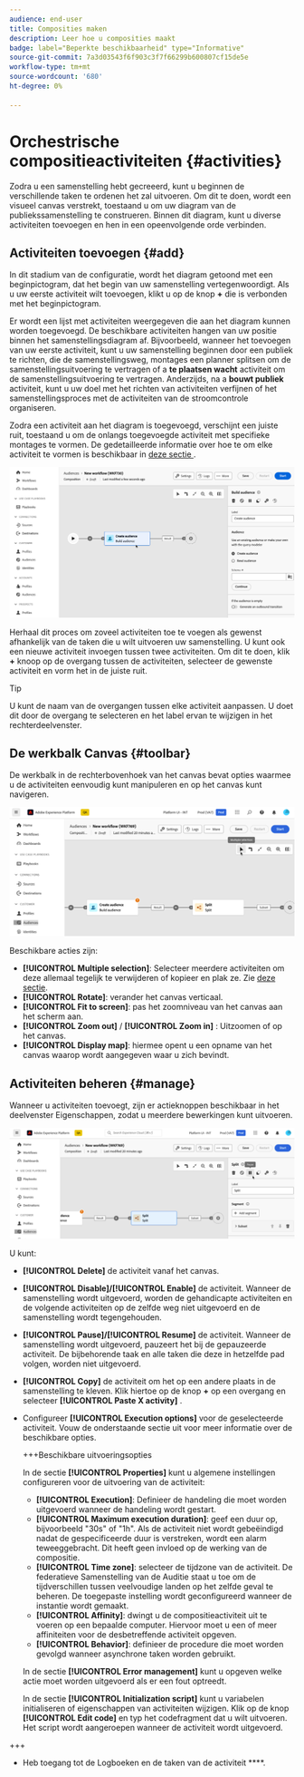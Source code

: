 ```yaml
---
audience: end-user
title: Composities maken
description: Leer hoe u composities maakt
badge: label="Beperkte beschikbaarheid" type="Informative"
source-git-commit: 7a3d03543f6f903c3f7f66299b600807cf15de5e
workflow-type: tm+mt
source-wordcount: '680'
ht-degree: 0%

---
```



# Orchestrische compositieactiviteiten {#activities}

Zodra u een samenstelling hebt gecreeerd, kunt u beginnen de verschillende taken te ordenen het zal uitvoeren. Om dit te doen, wordt een visueel canvas verstrekt, toestaand u om uw diagram van de publiekssamenstelling te construeren. Binnen dit diagram, kunt u diverse activiteiten toevoegen en hen in een opeenvolgende orde verbinden.

## Activiteiten toevoegen {#add}

In dit stadium van de configuratie, wordt het diagram getoond met een beginpictogram, dat het begin van uw samenstelling vertegenwoordigt. Als u uw eerste activiteit wilt toevoegen, klikt u op de knop **+** die is verbonden met het beginpictogram.

Er wordt een lijst met activiteiten weergegeven die aan het diagram kunnen worden toegevoegd. De beschikbare activiteiten hangen van uw positie binnen het samenstellingsdiagram af. Bijvoorbeeld, wanneer het toevoegen van uw eerste activiteit, kunt u uw samenstelling beginnen door een publiek te richten, die de samenstellingsweg, montages een planner splitsen om de samenstellingsuitvoering te vertragen of a **te plaatsen wacht** activiteit om de samenstellingsuitvoering te vertragen. Anderzijds, na a **bouwt publiek** activiteit, kunt u uw doel met het richten van activiteiten verfijnen of het samenstellingsproces met de activiteiten van de stroomcontrole organiseren.

Zodra een activiteit aan het diagram is toegevoegd, verschijnt een juiste ruit, toestaand u om de onlangs toegevoegde activiteit met specifieke montages te vormen. De gedetailleerde informatie over hoe te om elke activiteit te vormen is beschikbaar in [ deze sectie ](activities/about-activities.md).

![](assets/composition-create-add.png)

Herhaal dit proces om zoveel activiteiten toe te voegen als gewenst afhankelijk van de taken die u wilt uitvoeren uw samenstelling. U kunt ook een nieuwe activiteit invoegen tussen twee activiteiten. Om dit te doen, klik **+** knoop op de overgang tussen de activiteiten, selecteer de gewenste activiteit en vorm het in de juiste ruit.

>[!TIP]
>
>U kunt de naam van de overgangen tussen elke activiteit aanpassen. U doet dit door de overgang te selecteren en het label ervan te wijzigen in het rechterdeelvenster.

## De werkbalk Canvas {#toolbar}

De werkbalk in de rechterbovenhoek van het canvas bevat opties waarmee u de activiteiten eenvoudig kunt manipuleren en op het canvas kunt navigeren.

![](assets/canvas-toolbar.png)

Beschikbare acties zijn:

* **[!UICONTROL Multiple selection]**: Selecteer meerdere activiteiten om deze allemaal tegelijk te verwijderen of kopieer en plak ze. Zie [deze sectie](#copy).
* **[!UICONTROL Rotate]**: verander het canvas verticaal.
* **[!UICONTROL Fit to screen]**: pas het zoomniveau van het canvas aan het scherm aan.
* **[!UICONTROL Zoom out]** / **[!UICONTROL Zoom in]** : Uitzoomen of op het canvas.
* **[!UICONTROL Display map]**: hiermee opent u een opname van het canvas waarop wordt aangegeven waar u zich bevindt.

## Activiteiten beheren {#manage}

Wanneer u activiteiten toevoegt, zijn er actieknoppen beschikbaar in het deelvenster Eigenschappen, zodat u meerdere bewerkingen kunt uitvoeren.

![](assets/activity-actions.png)

U kunt:

* **[!UICONTROL Delete]** de activiteit vanaf het canvas.
* **[!UICONTROL Disable]/[!UICONTROL Enable]** de activiteit. Wanneer de samenstelling wordt uitgevoerd, worden de gehandicapte activiteiten en de volgende activiteiten op de zelfde weg niet uitgevoerd en de samenstelling wordt tegengehouden.
* **[!UICONTROL Pause]/[!UICONTROL Resume]** de activiteit. Wanneer de samenstelling wordt uitgevoerd, pauzeert het bij de gepauzeerde activiteit. De bijbehorende taak en alle taken die deze in hetzelfde pad volgen, worden niet uitgevoerd.
* **[!UICONTROL Copy]** de activiteit om het op een andere plaats in de samenstelling te kleven. Klik hiertoe op de knop **+** op een overgang en selecteer **[!UICONTROL Paste X activity]** . <!-- cannot copy multiple activities ? cannot paste in another composition?-->
* Configureer **[!UICONTROL Execution options]** voor de geselecteerde activiteit. Vouw de onderstaande sectie uit voor meer informatie over de beschikbare opties.

  +++Beschikbare uitvoeringsopties

  In de sectie **[!UICONTROL Properties]** kunt u algemene instellingen configureren voor de uitvoering van de activiteit:

   * **[!UICONTROL Execution]**: Definieer de handeling die moet worden uitgevoerd wanneer de handeling wordt gestart.
   * **[!UICONTROL Maximum execution duration]**: geef een duur op, bijvoorbeeld &quot;30s&quot; of &quot;1h&quot;. Als de activiteit niet wordt gebeëindigd nadat de gespecificeerde duur is verstreken, wordt een alarm teweeggebracht. Dit heeft geen invloed op de werking van de compositie.
   * **[!UICONTROL Time zone]**: selecteer de tijdzone van de activiteit. De federatieve Samenstelling van de Auditie staat u toe om de tijdverschillen tussen veelvoudige landen op het zelfde geval te beheren. De toegepaste instelling wordt geconfigureerd wanneer de instantie wordt gemaakt.
   * **[!UICONTROL Affinity]**: dwingt u de compositieactiviteit uit te voeren op een bepaalde computer. Hiervoor moet u een of meer affiniteiten voor de desbetreffende activiteit opgeven.
   * **[!UICONTROL Behavior]**: definieer de procedure die moet worden gevolgd wanneer asynchrone taken worden gebruikt.

  In de sectie **[!UICONTROL Error management]** kunt u opgeven welke actie moet worden uitgevoerd als er een fout optreedt.

  In de sectie **[!UICONTROL Initialization script]** kunt u variabelen initialiseren of eigenschappen van activiteiten wijzigen. Klik op de knop **[!UICONTROL Edit code]** en typ het codefragment dat u wilt uitvoeren. Het script wordt aangeroepen wanneer de activiteit wordt uitgevoerd.

+++

* Heb toegang tot de Logboeken en de taken van de activiteit ****.
